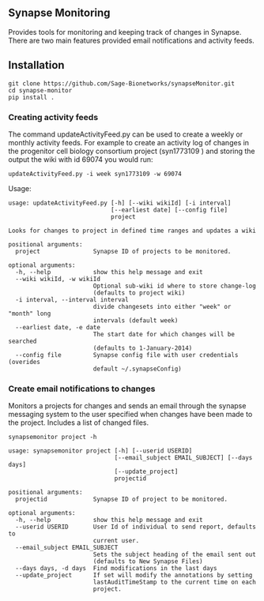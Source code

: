 ## Synapse Monitoring

Provides tools for monitoring and keeping track of changes in Synapse. There are two main features provided email notifications and activity feeds. 


## Installation
```
git clone https://github.com/Sage-Bionetworks/synapseMonitor.git
cd synapse-monitor
pip install .
```

### Creating activity feeds

The command updateActivityFeed.py can be used to create a weekly or monthly activity feeds.  For example to create an activity log of changes in the progenitor cell biology consortium project (syn1773109 ) and storing the output the wiki with id 69074 you would run:

```
updateActivityFeed.py -i week syn1773109 -w 69074
```


Usage:

```
usage: updateActivityFeed.py [-h] [--wiki wikiId] [-i interval]
                             [--earliest date] [--config file]
                             project

Looks for changes to project in defined time ranges and updates a wiki

positional arguments:
  project               Synapse ID of projects to be monitored.

optional arguments:
  -h, --help            show this help message and exit
  --wiki wikiId, -w wikiId
                        Optional sub-wiki id where to store change-log
                        (defaults to project wiki)
  -i interval, --interval interval
                        divide changesets into either "week" or "month" long
                        intervals (default week)
  --earliest date, -e date
                        The start date for which changes will be searched
                        (defaults to 1-January-2014)
  --config file         Synapse config file with user credentials (overides
                        default ~/.synapseConfig)
```

### Create email notifications to changes

Monitors a projects for changes and sends an email through the synapse messaging system to the user specified when changes have been made to the project. Includes a list of changed files.

```
synapsemonitor project -h

usage: synapsemonitor project [-h] [--userid USERID]
                              [--email_subject EMAIL_SUBJECT] [--days days]
                              [--update_project]
                              projectid

positional arguments:
  projectid             Synapse ID of project to be monitored.

optional arguments:
  -h, --help            show this help message and exit
  --userid USERID       User Id of individual to send report, defaults to
                        current user.
  --email_subject EMAIL_SUBJECT
                        Sets the subject heading of the email sent out
                        (defaults to New Synapse Files)
  --days days, -d days  Find modifications in the last days
  --update_project      If set will modify the annotations by setting
                        lastAuditTimeStamp to the current time on each
                        project.
```

